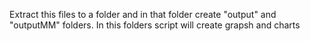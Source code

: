 Extract this files to a folder and in that folder create "output" and "outputMM" folders. In this folders script will create grapsh and charts
